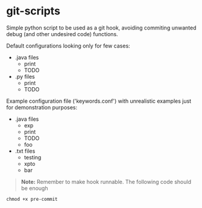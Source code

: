 # git-scripts

Simple python script to be used as a git hook, avoiding commiting unwanted debug (and other undesired code) functions.

Default configurations looking only for few cases:

* .java files
  * print
  * TODO
* .py files
  * print
  * TODO

Example configuration file ('keywords.conf') with unrealistic examples just for demonstration purposes:

* .java files
  * exp
  * print
  * TODO
  * foo
* .txt files
  * testing
  * xpto
  * bar

> **Note:** Remember to make hook runnable. The following code should be enough

    chmod +x pre-commit
